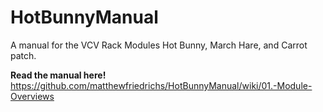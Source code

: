 # HotBunnyManual
A manual for the VCV Rack Modules Hot Bunny, March Hare, and Carrot patch.

**Read the manual here!**
https://github.com/matthewfriedrichs/HotBunnyManual/wiki/01.-Module-Overviews
